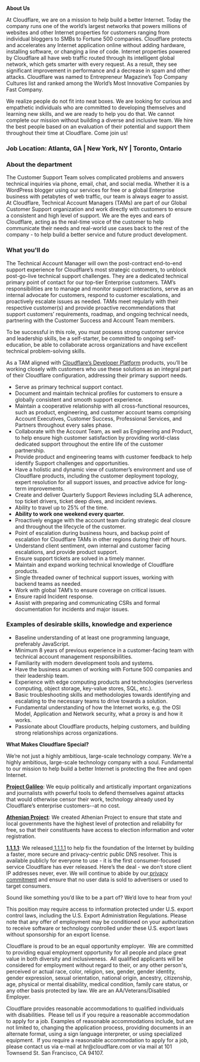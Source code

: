 <div class="content-intro">
	<div><strong>About Us</strong></div>
	<div>
		<p>At Cloudflare, we are on a mission to help build a better Internet. Today the company runs one of the world’s largest networks that powers millions of websites and other Internet properties for customers ranging from individual bloggers to SMBs to Fortune 500 companies. Cloudflare protects and accelerates any Internet application online without adding hardware, installing software, or changing a line of code. Internet properties powered by Cloudflare all have web traffic routed through its intelligent global network, which gets smarter with every request. As a result, they see significant improvement in performance and a decrease in spam and other attacks. Cloudflare was named to Entrepreneur Magazine’s Top Company Cultures list and ranked among the World’s Most Innovative Companies by Fast Company.&nbsp;</p>
		<p><span style="font-weight: 400;">We realize people do not fit into neat boxes. We are looking for curious and empathetic individuals who are committed to developing themselves and learning new skills, and we are ready to help you do that. We cannot complete our mission without building a diverse and inclusive team. We hire the best people based on an evaluation of their potential and support them throughout their time at Cloudflare. Come join us!&nbsp;</span></p>
	</div>
</div>
<h3>Job Location: Atlanta, GA | New York, NY | Toronto, Ontario&nbsp;</h3>
<h3>About the department</h3>
<p>The Customer Support Team solves complicated problems and answers technical inquiries via phone, email, chat, and social media. Whether it is a WordPress blogger using our services for free or a global Enterprise business with petabytes of web traffic, our team is always eager to assist. At Cloudflare, Technical Account Managers (TAMs) are part of our Global Customer Support organization and work directly with customers to ensure a consistent and high level of support. We are the eyes and ears of Cloudflare, acting as the real-time voice of the customer to help communicate their needs and real-world use cases back to the rest of the company - to help build a better service and future product development.</p>
<h3>What you'll do</h3>
<p>The Technical Account Manager will own the post-contract end-to-end support experience for Cloudflare’s most strategic customers, to unblock post-go-live technical support challenges. They are a dedicated technical primary point of contact for our top-tier Enterprise customers. TAM’s responsibilities are to manage and monitor support interactions, serve as an internal advocate for customers, respond to customer escalations, and proactively escalate issues as needed. TAMs meet regularly with their respective customer(s) and provide proactive recommendations that support customers’ requirements, roadmap, and ongoing technical needs, partnering with the Customer Success and Account Team members.</p>
<p>To be successful in this role, you must possess strong customer service and leadership skills, be a self-starter, be committed to ongoing self-education, be able to collaborate across organizations and have excellent technical problem-solving skills.</p>
<p>As a TAM aligned with <a href="https://www.cloudflare.com/developer-platform/products/">Cloudflare’s Developer Platform</a> products, you’ll be working closely with customers who use these solutions as an integral part of their Cloudflare configuration, addressing their primary support needs.</p>
<ul>
	<li>Serve as primary technical support contact.</li>
	<li>Document and maintain technical profiles for customers to ensure a globally consistent and smooth support experience.</li>
	<li>Maintain a cooperative relationship with all cross-functional resources, such as product, engineering, and customer account teams comprising Account Executives, Customer Success, Professional Services, and Partners throughout every sales phase.</li>
	<li>Collaborate with the Account Team, as well as Engineering and Product, to help ensure high customer satisfaction by providing world-class dedicated support throughout the entire life of the customer partnership.</li>
	<li>Provide product and engineering teams with customer feedback to help identify Support challenges and opportunities.&nbsp;</li>
	<li>Have a holistic and dynamic view of customer’s environment and use of Cloudflare products, including the customer deployment topology, expert resolution for all support issues, and proactive advice for long-term improvements.</li>
	<li>Create and deliver Quarterly Support Reviews including SLA adherence, top ticket drivers, ticket deep dives, and incident reviews.</li>
	<li>Ability to travel up to 25% of the time.&nbsp;</li>
	<li><strong>Ability to work one weekend every quarter.&nbsp;</strong></li>
	<li>Proactively engage with the account team during strategic deal closure and throughout the lifecycle of the customer.</li>
	<li>Point of escalation during business hours, and backup point of escalation for Cloudflare TAMs in other regions during their off hours.</li>
	<li>Understand client sentiment, own internal and customer facing escalations, and provide product support.</li>
	<li>Ensure support tickets are solved in a timely manner.</li>
	<li>Maintain and expand working technical knowledge of Cloudflare products.</li>
	<li>Single threaded owner of technical support issues, working with backend teams as needed.</li>
	<li>Work with global TAM’s to ensure coverage on critical issues.</li>
	<li>Ensure rapid Incident response.</li>
	<li>Assist with preparing and communicating CSRs and formal documentation for incidents and major issues.</li>
</ul>
<h3>Examples of desirable skills, knowledge and experience</h3>
<ul>
	<li>Baseline understanding of at least one programming language, preferably JavaScript.</li>
	<li>Minimum 8 years of previous experience in a customer-facing team with technical account management responsibilities.</li>
	<li>Familiarity with modern development tools and systems.</li>
	<li>Have the business acumen of working with Fortune 500 companies and their leadership team.</li>
	<li>Experience with edge computing products and technologies (serverless computing, object storage, key-value stores, SQL, etc.).</li>
	<li>Basic troubleshooting skills and methodologies towards identifying and escalating to the necessary teams to drive towards a solution.</li>
	<li>Fundamental understanding of how the Internet works, e.g. the OSI Model, Application and Network security, what a proxy is and how it works.</li>
	<li>Passionate about Cloudflare products, helping customers, and building strong relationships across organizations.</li>
</ul>
<div class="content-conclusion">
	<p><strong>What Makes Cloudflare Special?</strong></p>
	<p><span style="font-weight: 400;">We’re not just a highly ambitious, large-scale technology company. We’re a highly ambitious, large-scale technology company with a soul. Fundamental to our mission to help build a better Internet is protecting the free and open Internet.</span></p>
	<p><a href="https://blog.cloudflare.com/protecting-free-expression-online/"><strong>Project Galileo</strong></a><span style="font-weight: 400;">: We equip politically and artistically important organizations and journalists with powerful tools to defend themselves against attacks that would otherwise censor their work, technology already used by Cloudflare’s enterprise customers--at no cost.</span></p>
	<p><strong><a href="https://www.cloudflare.com/athenian/">Athenian Project</a></strong><span style="font-weight: 400;">: We created Athenian Project to ensure that state and local governments have the highest level of protection and reliability for free, so that their constituents have access to election information and voter registration.</span></p>
	<p><a href="https://1.1.1.1/"><strong>1.1.1.1</strong></a><span style="font-weight: 400;">: We released</span><a href="https://1.1.1.1/"> <span style="font-weight: 400;">1.1.1.1</span></a><span style="font-weight: 400;"> to help fix the foundation of the Internet by building a faster, more secure and privacy-centric public DNS resolver. This is available publicly for everyone to use - it is the first consumer-focused service Cloudflare has ever released. Here’s the deal - we don’t store client IP addresses never, ever. We will continue to abide by our</span><a href="https://developers.cloudflare.com/1.1.1.1/privacy/public-dns-resolver"> privacy commitment</a><span style="font-weight: 400;"> and ensure that no user data is sold to advertisers or used to target consumers.</span></p>
	<p><span style="font-weight: 400;">Sound like something you’d like to be a part of? We’d love to hear from you!</span></p>
	<p><span style="font-weight: 400;">This position may require access to information protected under U.S. export control laws, including the U.S. Export Administration Regulations. Please note that any offer of employment may be conditioned on your authorization to receive software or technology controlled under these U.S. export laws without sponsorship for an export license.</span></p>
	<p><span style="font-weight: 400;">Cloudflare is proud to be an equal opportunity employer. &nbsp;We are committed to providing equal employment opportunity for all people and place great value in both diversity and inclusiveness. &nbsp;All qualified applicants will be considered for employment without regard to their, or any other person's, perceived or actual</span> <span style="font-weight: 400;">race, color, religion, sex, gender, gender identity, gender expression, sexual orientation, national origin, ancestry, citizenship, age, physical or mental disability, medical condition, family care status, or any other basis protected by law. </span><span style="font-weight: 400;">We are an AA/Veterans/Disabled Employer.</span></p>
	<p><span style="font-weight: 400;">Cloudflare provides reasonable accommodations to qualified individuals with disabilities. &nbsp;Please tell us if you require a reasonable accommodation to apply for a job. Examples of reasonable accommodations include, but are not limited to, changing the application process, providing documents in an alternate format, using a sign language interpreter, or using specialized equipment. &nbsp;If you require a reasonable accommodation to apply for a job, please contact us via e-mail at </span><span style="font-weight: 400;">hr@cloudflare.com</span><span style="font-weight: 400;"> or via mail at 101 Townsend St. San Francisco, CA 94107.</span></p>
</div>